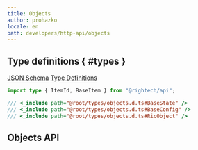 ```yaml
---
title: Objects
author: prohazko
locale: en
path: developers/http-api/objects
---
```


## Type definitions { #types }

[JSON Schema](https://github.com/Rightech/rest-api/blob/main/oas3/schemas/objects.yaml)
[Type Definitions](https://github.com/Rightech/rest-api/blob/main/types/objects.d.ts)

```ts
import type { ItemId, BaseItem } from "@rightech/api";

/// <_include path="@root/types/objects.d.ts#BaseState" />
/// <_include path="@root/types/objects.d.ts#BaseConfig" />
/// <_include path="@root/types/objects.d.ts#RicObject" />
```

## Objects API
